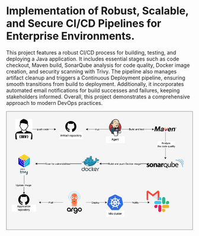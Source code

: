 # Implementation of Robust, Scalable, and Secure CI/CD Pipelines for Enterprise Environments.

This project features a robust CI/CD process for building, testing, and deploying a Java application. It includes essential stages such as code checkout, Maven build, SonarQube analysis for code quality, Docker image creation, and security scanning with Trivy. The pipeline also manages artifact cleanup and triggers a Continuous Deployment pipeline, ensuring smooth transitions from build to deployment. Additionally, it incorporates automated email notifications for build successes and failures, keeping stakeholders informed. Overall, this project demonstrates a comprehensive approach to modern DevOps practices.

![CI/CD](cicd.png)

